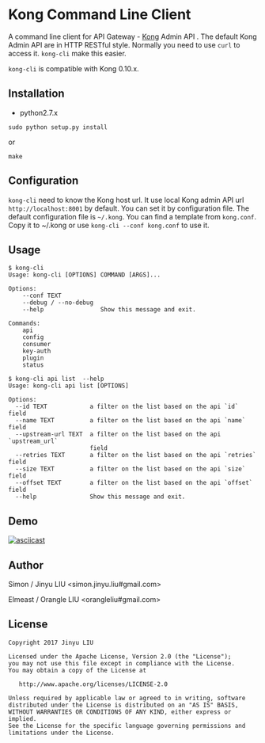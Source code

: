 
Kong Command Line Client
===========

A command line client for API Gateway - [Kong][kong-url] Admin API . The default Kong Admin API are in HTTP RESTful style. Normally you need to use `curl` to access it. `kong-cli` make this easier.

`kong-cli` is compatible with Kong 0.10.x.

## Installation

* python2.7.x  

`sudo python setup.py install`

or

`make`


## Configuration

`kong-cli` need to know the Kong host url. It use local Kong admin API url `http://localhost:8001` by default. You can set it by configuration file. The default configuration file is `~/.kong`. You can find a template from `kong.conf`. Copy it to ~/.kong or use `kong-cli --conf kong.conf` to use it.


## Usage

```
$ kong-cli
Usage: kong-cli [OPTIONS] COMMAND [ARGS]...

Options:
	--conf TEXT
	--debug / --no-debug
	--help                Show this message and exit.

Commands:
	api
	config
	consumer
	key-auth
	plugin
	status

$ kong-cli api list  --help
Usage: kong-cli api list [OPTIONS]

Options:
  --id TEXT            a filter on the list based on the api `id` field
  --name TEXT          a filter on the list based on the api `name` field
  --upstream-url TEXT  a filter on the list based on the api `upstream_url`
                       field
  --retries TEXT       a filter on the list based on the api `retries` field
  --size TEXT          a filter on the list based on the api `size` field
  --offset TEXT        a filter on the list based on the api `offset` field
  --help               Show this message and exit.

```

## Demo

[![asciicast](https://asciinema.org/a/122418.png)](https://asciinema.org/a/122418)

## Author

Simon / Jinyu LIU <simon.jinyu.liu#gmail.com>

Elmeast / Orangle LIU <orangleliu#gmail.com>

## License
```
Copyright 2017 Jinyu LIU

Licensed under the Apache License, Version 2.0 (the "License");
you may not use this file except in compliance with the License.
You may obtain a copy of the License at

   http://www.apache.org/licenses/LICENSE-2.0

Unless required by applicable law or agreed to in writing, software
distributed under the License is distributed on an "AS IS" BASIS,
WITHOUT WARRANTIES OR CONDITIONS OF ANY KIND, either express or implied.
See the License for the specific language governing permissions and
limitations under the License.
```

[kong-url]: https://getkong.org/
